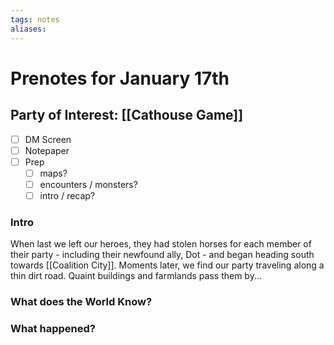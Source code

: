 ```yaml
---
tags: notes
aliases:
---
```


# Prenotes for January 17th
## Party of Interest: [[Cathouse Game]]
- [ ] DM Screen
- [ ] Notepaper
- [ ] Prep
	- [ ] maps?
	- [ ] encounters / monsters?
	- [ ] intro / recap?

### Intro
When last we left our heroes, they had stolen horses for each member of their party - including their newfound ally, Dot - and began heading south towards [[Coalition City]]. Moments later, we find our party traveling along a thin dirt road. Quaint buildings and farmlands pass them by...

### What does the World Know?


### What happened?

